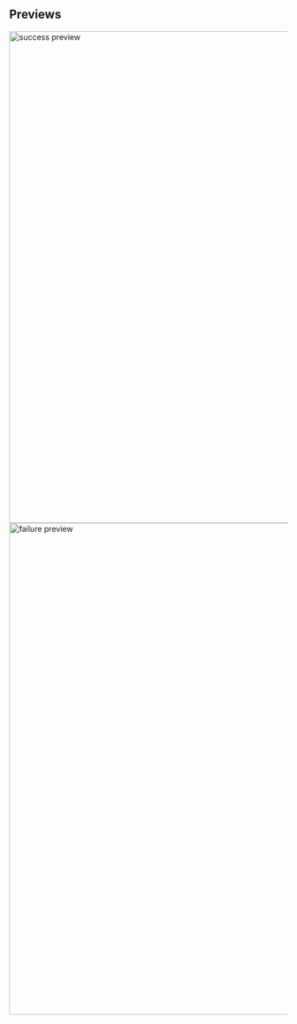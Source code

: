 ## Previews

<img width="889" alt="success preview" src="https://github.com/najmiter/BicycleRentingSystem/assets/85332859/f3217101-3919-40f7-a588-945af8e2ca87">
<img width="889" alt="failure preview" src="https://github.com/najmiter/BicycleRentingSystem/assets/85332859/5659824f-c0b3-4704-b875-a0ec453c7b24">
